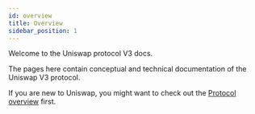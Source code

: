 ```yaml
---
id: overview
title: Overview
sidebar_position: 1
---
```


Welcome to the Uniswap protocol V3 docs.

The pages here contain conceptual and technical documentation of the Uniswap V3 protocol.

If you are new to Uniswap, you might want to check out the [Protocol overview](./guides/local-environment.mdx) first.

